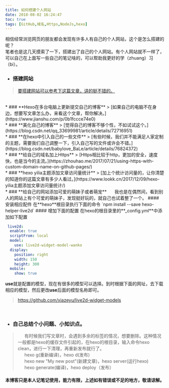 ```yaml
---
title: 如何搭建个人网站
date: 2018-08-02 16:24:47
toc: true
tags: [GitHub,域名,Https,NodeJs,hexo]
---
```

相信经常浏览网页的朋友都会发现有许多人有自己的个人网站，这个是怎么搭建的呢？  
笔者也是这几天摸索了一下，搭建出了自己的个人网站。有个人网站就不一样了，可以自己在上面写一些自己的笔记啥的，可以帮助我更好的学（zhuang）习（bi）。

<!--more--> 
* ### **搭建网站**
>[要搭建网站可以参考下这篇文章，讲的挺不错的。](https://www.jianshu.com/p/863f3f2d1733)

  <br/>	
* ### **Hexo在多台电脑上更新提交自己的博客**
> [如果自己的电脑不在身边，想要写文章怎么办，来看这个文章，帮你解决。](https://www.jianshu.com/p/0b1fccce74e0)

  <br/>
* ### **美化自己的博客**
> [觉得自己的博客不够个性，不如试试这个。](https://blog.csdn.net/qq_33699981/article/details/72716951)
	
  <br/>
* ### **在hexo中引入自己的一些文件**
> [有些时候，我们并不能满足人家定制的主题，需要我们自己调整一下，引入自己写的文件或许会不错。](https://blog.csdn.net/babylove_BaLe/article/details/76824372)

  <br/>
* ### **给自己的域名加上Https**
> [Https相比较于http，更加的安全，速度快，也是当今的主流。](https://zhouhao.me/2017/07/21/using-https-with-custom-domain-name-on-github-pages/)

  <br/>
* ### **hexo yilia主题添加文章访问量统计**
> [加上个统计访问量的，让你清楚的知道你的这篇文章有多少人看过。](https://www.lookk.cn/2017/12/09/hexo-yilia主题添加文章访问量统计/)

  <br/>
* ### **给自己的网站添加可爱的萌妹子或者萌宠**  
&ensp;&ensp;&ensp;我也是在偶然间，看到别人的网站上有个可爱的萌妹子，发现挺好玩的，就自己也试着整了一个。    
#### 安装相应配件  
在**hexo**根目录执行下面的命令  
`npm install --save hexo-helper-live2d`  
#### 增加下面的配置 
在hexo的根目录里的**_config.yml**中添加如下配置 
 
```YAML
 live2d:
  enable: true
  scriptFrom: local
  model:
    use: live2d-widget-model-wanko
  display:
    position: right
    width: 150
    height: 300
  mobile:
    show: true
``` 
**use**就是配置的模型，现在有很多的模型可以选择。到时根据下面的网址，去下载相应的模型，然后更改**use**后面的模型名称即可。  
> https://github.com/xiazeyu/live2d-widget-models  

<br/>
  

* ### **自己总结个小问题、小知识点。**
> &ensp;&ensp;&ensp;有时候我们写文章时，会遇到多余的标签的情况，想要删除。这种情况一般都是hexo的缓存文件引起的，在hexo的根目录，输入命令hexo clean，进行一下清理，再重新发布就行了。  
&ensp;&ensp;&ensp;hexo g(重新编译)，hexo d(发布)  
&ensp;&ensp;&ensp;hexo new "My new post"(新建文章)，hexo server(运行hexo)  
&ensp;&ensp;&ensp;hexo generate(编译)，hexo deploy（发布）
	
#### **本博客只是本人记笔记使用，能力有限，上述如有错误或不足的地方，敬请谅解。**
